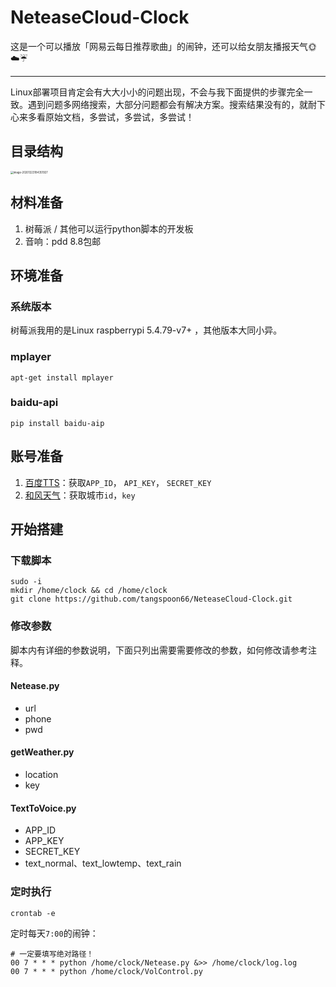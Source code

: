 # NeteaseCloud-Clock
这是一个可以播放「网易云每日推荐歌曲」的闹钟，还可以给女朋友播报天气🌞☁️☔️

----

Linux部署项目肯定会有大大小小的问题出现，不会与我下面提供的步骤完全一致。遇到问题多网络搜索，大部分问题都会有解决方案。搜索结果没有的，就耐下心来多看原始文档，多尝试，多尝试，多尝试！

## 目录结构

<img src="https://picbed.tangspoon.cn/uPic/image-20201223184351927.png" alt="image-20201223184351927" style="zoom:30%;" />

## 材料准备

1. 树莓派 / 其他可以运行python脚本的开发板
2. 音响：pdd 8.8包邮

## 环境准备

### 系统版本

树莓派我用的是Linux raspberrypi 5.4.79-v7+ ，其他版本大同小异。

### mplayer

```
apt-get install mplayer
```

### baidu-api

```
pip install baidu-aip
```

## 账号准备

1. [百度TTS](https://ai.baidu.com/tech/speech/tts)：获取`APP_ID`， `API_KEY`， `SECRET_KEY`
2. [和风天气](https://www.qweather.com/)：获取城市`id`，`key`

## 开始搭建

### 下载脚本

```
sudo -i
mkdir /home/clock && cd /home/clock
git clone https://github.com/tangspoon66/NeteaseCloud-Clock.git
```

### 修改参数

脚本内有详细的参数说明，下面只列出需要需要修改的参数，如何修改请参考注释。

#### Netease.py

- url
- phone
- pwd

#### getWeather.py

- location
- key

#### TextToVoice.py

- APP_ID
- APP_KEY
- SECRET_KEY
- text_normal、text_lowtemp、text_rain

### 定时执行

```
crontab -e
```

定时每天`7:00`的闹钟：

```
# 一定要填写绝对路径！
00 7 * * * python /home/clock/Netease.py &>> /home/clock/log.log
00 7 * * * python /home/clock/VolControl.py
```

